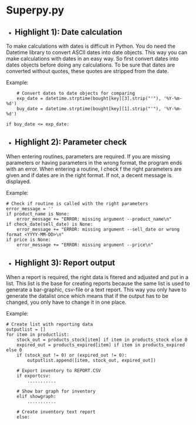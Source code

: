 # Superpy.py

* ## Highlight 1): Date calculation
To make calculations with dates is difficult in Python. You do need the Datetime library to convert ASCII dates into date objects. This way you can make calculations with dates in an easy way. So first convert dates into dates objects before doing any calculations. To be sure that dates are converted without quotes, these quotes are stripped from the date.

Example:

        # Convert dates to date objects for comparing
        exp_date = datetime.strptime(bought[key][3].strip("'"), '%Y-%m-%d')
        buy_date = datetime.strptime(bought[key][1].strip("'"), '%Y-%m-%d')

	if buy_date <= exp_date:

* ## Highlight 2): Parameter check
When entering routines, parameters are required. If you are missing parameters or having parameters in the wrong format, the program ends with an error. When entering a routine, I check f the right parameters are given and if dates are in the right format. If not, a decent message is displayed.

Example:

    # Check if routine is called with the right parameters
    error_message = ''
    if product_name is None:
        error_message += "ERROR: missing argument --product_name\n"
    if check_date(sell_date) is None:
        error_message += "ERROR: missing argument --sell_date or wrong format <YYYY-MM-DD>\n"
    if price is None:
        error_message += "ERROR: missing argument --price\n"

* ## Highlight 3): Report output
When a report is required, the right data is fitered and adjusted and put in a list. This list is the base for creating reports because the same list is used to generate a bar-graphic, csv-file or a text report. This way you only have to generate the datalist once which means that if the output has to be changed, you only have to change it in one place.

Example:

    # Create list with reporting data
    outputlist = []
    for item in productlist:
        stock_out = products_stock[item] if item in products_stock else 0
        expired_out = products_expired[item] if item in products_expired else 0
        if (stock_out != 0) or (expired_out != 0):
            outputlist.append([item, stock_out, expired_out])

        # Export inventory to REPORT.CSV
        if exportcsv:
            ...........

        # Show bar graph for inventory
        elif showgraph:
            ...........
	    
        # Create inventory text report
        else:





